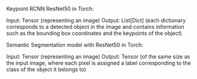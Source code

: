 Keypoint RCNN ResNet50 in Torch:

Input: Tensor (representing an image)
Output: List[Dict] (each dictionary corresponds to a detected object in the image and contains information such as the bounding box coordinates and the keypoints of the object)


Semantic Segmentation model with ResNet50 in Torch:

Input: Tensor (representing an image)
Output: Tensor (of the same size as the input image, where each pixel is assigned a label corresponding to the class of the object it belongs to)

